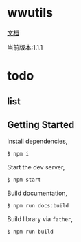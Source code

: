 # wwutils

[文档](https://lxw15337674.github.io/ww-hooks/)

当前版本:1.1.1

# todo



## list

## Getting Started

Install dependencies,

```bash
$ npm i
```

Start the dev server,

```bash
$ npm start
```

Build documentation,

```bash
$ npm run docs:build
```

Build library via `father`,

```bash
$ npm run build
```
